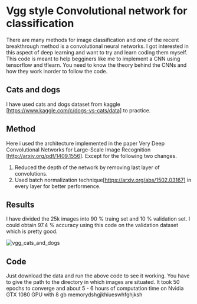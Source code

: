 # Vgg style Convolutional network for classification

There are many methods for image classification and one of the recent breakthrough method is a convolutional neural networks. I got interested in this aspect of deep learning and want to try and learn coding them myself. This code is meant to help begginers like me to implement a CNN using tensorflow and tflearn. You need to know the theory behind the CNNs and how they work inorder to follow the code.

## Cats and dogs

I have used cats and dogs dataset from kaggle [https://www.kaggle.com/c/dogs-vs-cats/data] to practice.

## Method

Here i used the architecture implemented in the paper Very Deep Convolutional Networks for Large-Scale Image Recognition [http://arxiv.org/pdf/1409.1556]. Except for the following two changes.

1. Reduced the depth of the network by removing last layer of convolutions.
2. Used batch normalization technique[https://arxiv.org/abs/1502.03167] in every layer for better performence.

## Results

I have divided the 25k images into 90 % traing set and 10 % validation set. I could obtain 97.4 % accuracy using this code on the validation dataset which is pretty good.

![vgg_cats_and_dogs](https://cloud.githubusercontent.com/assets/4981114/23499303/9a957666-ff51-11e6-8ea2-c3a3f5d71f7a.png)

## Code

Just download the data and run the above code to see it working. You have to give the path to the directory in which images are situated. It took 50 epochs to converge and about 5 - 6 hours of computation time on Nvidia GTX 1080 GPU with 8 gb memorydshgjkhiueswhfghjksh
